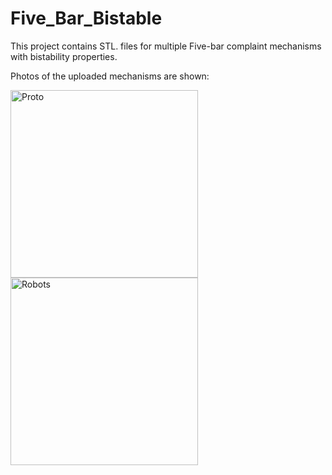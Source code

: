 # Five_Bar_Bistable
This project contains STL. files for multiple Five-bar complaint mechanisms with bistability properties.

Photos of the uploaded mechanisms are shown:

<img src="https://github.com/user-attachments/assets/82fc065d-fa11-424d-9c3f-c9325b398fec" alt="Proto" width="300"/>

<img width="300" alt="Robots" src="https://github.com/user-attachments/assets/61edd03b-53ec-4286-b16e-d69e73eb38a0" />


